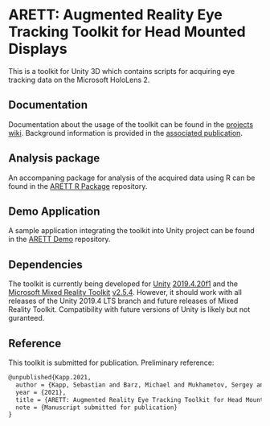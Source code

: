 # ARETT: Augmented Reality Eye Tracking Toolkit for Head Mounted Displays

This is a toolkit for Unity 3D which contains scripts for acquiring eye tracking data on the Microsoft HoloLens 2.

## Documentation

Documentation about the usage of the toolkit can be found in the [projects wiki](https://github.com/AR-Eye-Tracking-Toolkit/ARETT/wiki). Background information is provided in the [associated publication](#reference).

## Analysis package

An accompaning package for analysis of the acquired data using R can be found in the [ARETT R Package](https://github.com/AR-Eye-Tracking-Toolkit/ARETT-R-Package) repository.

## Demo Application

A sample application integrating the toolkit into Unity project can be found in the [ARETT Demo](https://github.com/AR-Eye-Tracking-Toolkit/ARETT-Demo) repository.

## Dependencies

The toolkit is currently being developed for [Unity](https://unity.com/releases/2019-lts) [2019.4.20f1](https://unity3d.com/unity/whats-new/2019.4.20) and the [Microsoft Mixed Reality Toolkit](https://github.com/microsoft/MixedRealityToolkit-Unity) [v2.5.4](https://github.com/microsoft/MixedRealityToolkit-Unity/releases/tag/v2.5.4). However, it should work with all releases of the Unity 2019.4 LTS branch and future releases of Mixed Reality Toolkit. Compatibility with future versions of Unity is likely but not guranteed.

## Reference

This toolkit is submitted for publication. Preliminary reference:

```tex
@unpublished{Kapp.2021,
  author = {Kapp, Sebastian and Barz, Michael and Mukhametov, Sergey and Sonntag, Daniel and Kuhn, Jochen},
  year = {2021},
  title = {ARETT: Augmented Reality Eye Tracking Toolkit for Head Mounted Displays},
  note = {Manuscript submitted for publication}
}
```
